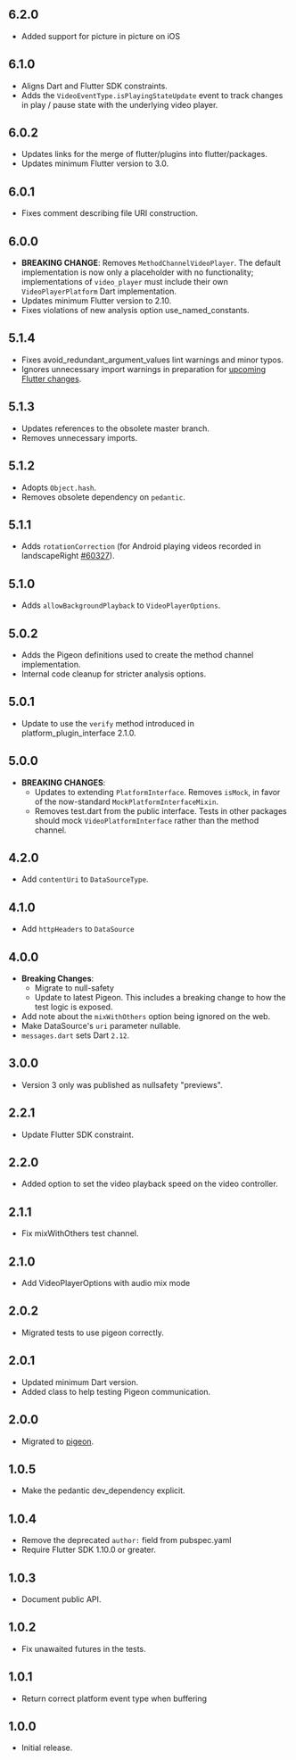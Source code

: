 ## 6.2.0

* Added support for picture in picture on iOS

## 6.1.0

* Aligns Dart and Flutter SDK constraints.
* Adds the `VideoEventType.isPlayingStateUpdate` event to track changes in play / pause state with
  the underlying video player.

## 6.0.2

* Updates links for the merge of flutter/plugins into flutter/packages.
* Updates minimum Flutter version to 3.0.

## 6.0.1

* Fixes comment describing file URI construction.

## 6.0.0

* **BREAKING CHANGE**: Removes `MethodChannelVideoPlayer`. The default
  implementation is now only a placeholder with no functionality;
  implementations of `video_player` must include their own `VideoPlayerPlatform`
  Dart implementation.
* Updates minimum Flutter version to 2.10.
* Fixes violations of new analysis option use_named_constants.

## 5.1.4

* Fixes avoid_redundant_argument_values lint warnings and minor typos.
* Ignores unnecessary import warnings in preparation for [upcoming Flutter changes](https://github.com/flutter/flutter/pull/106316).

## 5.1.3

* Updates references to the obsolete master branch.
* Removes unnecessary imports.

## 5.1.2

* Adopts `Object.hash`.
* Removes obsolete dependency on `pedantic`.

## 5.1.1

* Adds `rotationCorrection` (for Android playing videos recorded in landscapeRight [#60327](https://github.com/flutter/flutter/issues/60327)).

## 5.1.0

* Adds `allowBackgroundPlayback` to `VideoPlayerOptions`.

## 5.0.2

* Adds the Pigeon definitions used to create the method channel implementation.
* Internal code cleanup for stricter analysis options.

## 5.0.1

* Update to use the `verify` method introduced in platform_plugin_interface 2.1.0.

## 5.0.0

* **BREAKING CHANGES**:
  * Updates to extending `PlatformInterface`. Removes `isMock`, in favor of the
    now-standard `MockPlatformInterfaceMixin`.
  * Removes test.dart from the public interface. Tests in other packages should
    mock `VideoPlatformInterface` rather than the method channel.

## 4.2.0

* Add `contentUri` to `DataSourceType`.

## 4.1.0

* Add `httpHeaders` to `DataSource`

## 4.0.0

* **Breaking Changes**:
  * Migrate to null-safety
  * Update to latest Pigeon. This includes a breaking change to how the test logic is exposed.
* Add note about the `mixWithOthers` option being ignored on the web.
* Make DataSource's `uri` parameter nullable.
* `messages.dart` sets Dart `2.12`.

## 3.0.0

* Version 3 only was published as nullsafety "previews".

## 2.2.1

* Update Flutter SDK constraint.

## 2.2.0

* Added option to set the video playback speed on the video controller.

## 2.1.1

* Fix mixWithOthers test channel.

## 2.1.0

* Add VideoPlayerOptions with audio mix mode

## 2.0.2

* Migrated tests to use pigeon correctly.

## 2.0.1

* Updated minimum Dart version.
* Added class to help testing Pigeon communication.

## 2.0.0

* Migrated to [pigeon](https://pub.dev/packages/pigeon).

## 1.0.5

* Make the pedantic dev_dependency explicit.

## 1.0.4

* Remove the deprecated `author:` field from pubspec.yaml
* Require Flutter SDK 1.10.0 or greater.

## 1.0.3

* Document public API.

## 1.0.2

* Fix unawaited futures in the tests.

## 1.0.1

* Return correct platform event type when buffering

## 1.0.0

* Initial release.
